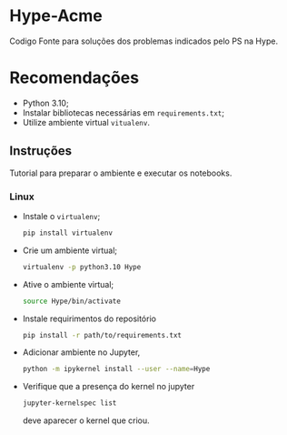 # Hype-Acme
Codigo Fonte para soluções dos problemas indicados pelo PS na Hype.

# Recomendações
- Python 3.10;
- Instalar bibliotecas necessárias em `requirements.txt`;
- Utilize ambiente virtual `vitualenv`.

## Instruções
Tutorial para preparar o ambiente e executar os notebooks.

### Linux
- Instale o `virtualenv`;
    ```bash
    pip install virtualenv
    ```
- Crie um ambiente virtual;
    ```bash
    virtualenv -p python3.10 Hype 
    ```
- Ative o ambiente virtual;
    ```bash
    source Hype/bin/activate
    ```
- Instale requirimentos do repositório
    ```bash
    pip install -r path/to/requirements.txt
    ```
- Adicionar ambiente no Jupyter,
    ```bash
    python -m ipykernel install --user --name=Hype
    ```
- Verifique que a presença do kernel no jupyter
    ```bash
    jupyter-kernelspec list
    ```
    deve aparecer o kernel que criou.